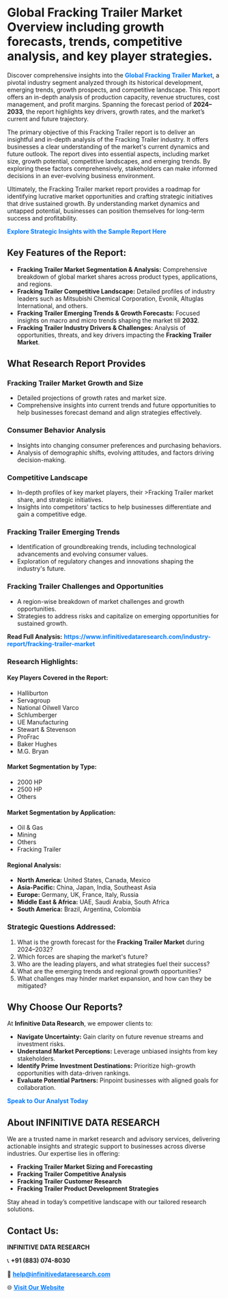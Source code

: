 <h1>Global Fracking Trailer Market Overview including growth forecasts, trends, competitive analysis, and key player strategies.</h1>
<p>
Discover comprehensive insights into the 
<a href="https://www.infinitivedataresearch.com/industry-report/fracking-trailer-market" rel="dofollow" style="color: #007BFF; text-decoration: none;"><strong>Global Fracking Trailer Market</strong></a>, a pivotal industry segment analyzed through its historical development, emerging trends, growth prospects, and competitive landscape. This report offers an in-depth analysis of production capacity, revenue structures, cost management, and profit margins. Spanning the forecast period of <strong>2024–2033</strong>, the report highlights key drivers, growth rates, and the market’s current and future trajectory.
</p>
<p>
The primary objective of this Fracking Trailer report is to deliver an insightful and in-depth analysis of the Fracking Trailer industry. It offers businesses a clear understanding of the market's current dynamics and future outlook. The report dives into essential aspects, including market size, growth potential, competitive landscapes, and emerging trends. By exploring these factors comprehensively, stakeholders can make informed decisions in an ever-evolving business environment.
</p>
<p>
Ultimately, the Fracking Trailer market report provides a roadmap for identifying lucrative market opportunities and crafting strategic initiatives that drive sustained growth. By understanding market dynamics and untapped potential, businesses can position themselves for long-term success and profitability.
</p>
<p>
<a href="https://www.infinitivedataresearch.com/request-sample/reportId=111426" style="color: #007BFF; text-decoration: none;"><strong>Explore Strategic Insights with the Sample Report Here</strong></a>
</p>

<h2>Key Features of the Report:</h2>
<ul>
<li><strong>Fracking Trailer Market Segmentation & Analysis:</strong> Comprehensive breakdown of global market shares across product types, applications, and regions.</li>
<li><strong>Fracking Trailer Competitive Landscape:</strong> Detailed profiles of industry leaders such as Mitsubishi Chemical Corporation, Evonik, Altuglas International, and others.</li>
<li><strong>Fracking Trailer Emerging Trends & Growth Forecasts:</strong> Focused insights on macro and micro trends shaping the market till <strong>2032</strong>.</li>
<li><strong>Fracking Trailer Industry Drivers & Challenges:</strong> Analysis of opportunities, threats, and key drivers impacting the <strong>Fracking Trailer Market</strong>.</li>
</ul>

<h2>What Research Report Provides</h2>
<h3>Fracking Trailer Market Growth and Size</h3>
<ul>
<li>Detailed projections of growth rates and market size.</li>
<li>Comprehensive insights into current trends and future opportunities to help businesses forecast demand and align strategies effectively.</li>
</ul>

<h3>Consumer Behavior Analysis</h3>
<ul>
<li>Insights into changing consumer preferences and purchasing behaviors.</li>
<li>Analysis of demographic shifts, evolving attitudes, and factors driving decision-making.</li>
</ul>

<h3>Competitive Landscape</h3>
<ul>
<li>In-depth profiles of key market players, their >Fracking Trailer market share, and strategic initiatives.</li>
<li>Insights into competitors' tactics to help businesses differentiate and gain a competitive edge.</li>
</ul>

<h3>Fracking Trailer Emerging Trends</h3>
<ul>
<li>Identification of groundbreaking trends, including technological advancements and evolving consumer values.</li>
<li>Exploration of regulatory changes and innovations shaping the industry's future.</li>
</ul>

<h3>Fracking Trailer Challenges and Opportunities</h3>
<ul>
<li>A region-wise breakdown of market challenges and growth opportunities.</li>
<li>Strategies to address risks and capitalize on emerging opportunities for sustained growth.</li>
</ul>
<p><strong>Read Full Analysis:</strong> <a href="https://www.infinitivedataresearch.com/industry-report/fracking-trailer-market" rel="dofollow" style="color: #007BFF; text-decoration: none;"><strong>https://www.infinitivedataresearch.com/industry-report/fracking-trailer-market</strong></a></p>
<h3>Research Highlights:</h3>
<h4>Key Players Covered in the Report:</h4>
<ul><li>Halliburton</li><li>Servagroup</li><li>National Oilwell Varco</li><li>Schlumberger</li><li>UE Manufacturing</li><li>Stewart &amp; Stevenson</li><li>ProFrac</li><li>Baker Hughes</li><li>M.G. Bryan</li></ul>
<h4>Market Segmentation by Type:</h4>
<ul><li>2000 HP</li><li>2500 HP</li><li>Others</li></ul>
<h4>Market Segmentation by Application:</h4>
<ul><li>Oil &amp; Gas</li><li>Mining</li><li>Others</li><li>Fracking Trailer</li></ul>

<h4>Regional Analysis:</h4>
<ul>
<li><strong>North America:</strong> United States, Canada, Mexico</li>
<li><strong>Asia-Pacific:</strong> China, Japan, India, Southeast Asia</li>
<li><strong>Europe:</strong> Germany, UK, France, Italy, Russia</li>
<li><strong>Middle East & Africa:</strong> UAE, Saudi Arabia, South Africa</li>
<li><strong>South America:</strong> Brazil, Argentina, Colombia</li>
</ul>

<h3>Strategic Questions Addressed:</h3>
<ol>
<li>What is the growth forecast for the <strong>Fracking Trailer Market</strong> during 2024–2032?</li>
<li>Which forces are shaping the market's future?</li>
<li>Who are the leading players, and what strategies fuel their success?</li>
<li>What are the emerging trends and regional growth opportunities?</li>
<li>What challenges may hinder market expansion, and how can they be mitigated?</li>
</ol>

<h2>Why Choose Our Reports?</h2>
<p>At <strong>Infinitive Data Research</strong>, we empower clients to:</p>
<ul>
<li><strong>Navigate Uncertainty:</strong> Gain clarity on future revenue streams and investment risks.</li>
<li><strong>Understand Market Perceptions:</strong> Leverage unbiased insights from key stakeholders.</li>
<li><strong>Identify Prime Investment Destinations:</strong> Prioritize high-growth opportunities with data-driven rankings.</li>
<li><strong>Evaluate Potential Partners:</strong> Pinpoint businesses with aligned goals for collaboration.</li>
</ul>
<p><a href="https://www.infinitivedataresearch.com/industry-report/fracking-trailer-market" rel="dofollow" style="color: #007BFF; text-decoration: none;"><strong>Speak to Our Analyst Today</strong></a></p>

<h2>About INFINITIVE DATA RESEARCH</h2>
<p>We are a trusted name in market research and advisory services, delivering actionable insights and strategic support to businesses across diverse industries. Our expertise lies in offering:</p>
<ul>
<li><strong>Fracking Trailer Market Sizing and Forecasting</strong></li>
<li><strong>Fracking Trailer Competitive Analysis</strong></li>
<li><strong>Fracking Trailer Customer Research</strong></li>
<li><strong>Fracking Trailer Product Development Strategies</strong></li>
</ul>
<p>Stay ahead in today’s competitive landscape with our tailored research solutions.</p>

<h2>Contact Us:</h2>
<p><strong>INFINITIVE DATA RESEARCH</strong></p>
<p>📞 <strong>+91 (883) 074-8030</strong></p>
<p>📧 <strong><a href="mailto:help@infinitivedataresearch.com" style="color: #007BFF;">help@infinitivedataresearch.com</a></strong></p>
<p>🌐 <strong><a href="https://www.infinitivedataresearch.com" rel="dofollow" style="color: #007BFF;">Visit Our Website</a></strong></p>
